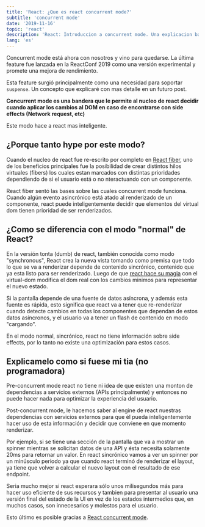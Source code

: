 ```yaml
---
title: 'React: ¿Que es react concurrent mode?'
subtitle: 'concurrent mode'
date: '2019-11-16'
topic: 'react'
description: 'React: Introduccion a concurrent mode. Una explicacion basica de su functionamiento'
lang: 'es'
---
```


Concurrent mode está ahora con nosotros y vino para quedarse. La última feature fue lanzada en la ReactConf 2019 como una versión experimental y promete una mejora de rendimiento.

Esta feature surgió principalmente como una necesidad para soportar `suspense`. Un concepto que explicaré con mas detalle en un futuro post.

**Concurrent mode es una bandera que le permite al nucleo de react decidir cuando aplicar los cambios al DOM en caso de encontrarse con side effects (Network request, etc)**

Este modo hace a react mas inteligente.

## ¿Porque tanto hype por este modo?

Cuando el nucleo de react fue re-escrito por completo en [React fiber](https://github.com/acdlite/react-fiber-architecture), uno de los beneficios principales fue la posibilidad de crear distintos hilos virtuales (fibers) los cuales estan marcados con distintas prioridades dependiendo de si el usuario está o no nteractuando con un componente.

React fiber sentó las bases sobre las cuales concurrent mode funciona. Cuando algún evento asincrónico está atado al renderizado de un componente, react puede inteligentemente decidir que elementos del virtual dom tienen prioridad de ser renderizados.

## ¿Como se diferencia con el modo "normal" de React?

En la versión tonta (dumb) de react, también conocida como modo "synchronous", React crea la nueva vista tomando como premisa que todo lo que se va a renderizar depende de contenido sincrónico, contenido que ya esta listo para ser renderizado. Luego de que [react hace su magia](https://reactjs.org/docs/reconciliation.html) con el virtual-dom modifica el dom real con los cambios minimos para representar el nuevo estado.

Si la pantalla depende de una fuente de datos asíncrona, y además esta fuente es rápida, esto significa que react va a tener que re-renderizar cuando detecte cambios en todas los componentes que dependan de estos datos asíncronos, y el usuario va a tener un flash de contenido en modo "cargando".

En el modo normal, sincrónico, react no tiene información sobre side effects, por lo tanto no existe una optimización para estos casos.

## Explicamelo como si fuese mi tia (no programadora)

Pre-concurrent mode react no tiene ni idea de que existen una monton de dependencias a servicios externos (APIs principalmente) y entonces no puede hacer nada para optimizar la experiencia del usuario.

Post-concurrent mode, le hacemos saber al engine de react nuestras dependencias con servicios externos para que él pueda inteligentemente hacer uso de esta información y decidir que conviene en que momento renderizar.

Por ejemplo, si se tiene una sección de la pantalla que va a mostrar un spinner mientras se solicitan datos de una API y ésta necesita solamente 20ms para retornar un valor. En react sincrónico vamos a ver un spinner por un minúsculo periodo ya que cuando react terminó de renderizar el layout, ya tiene que volver a calcular el nuevo layout con el resultado de ese endpoint.

Seria mucho mejor si react esperara sólo unos milisegundos más para hacer uso eficiente de sus recursos y tambien para presentar al usuario una versión final del estado de la UI en vez de los estados intermedios que, en muchos casos, son innecesarios y molestos para el usuario.

Esto último es posible gracias a [React concurrent mode](https://reactjs.org/docs/concurrent-mode-intro.html).
